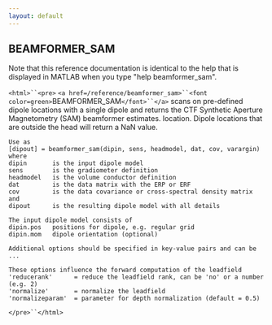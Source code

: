 ```yaml
---
layout: default
---
```


##  BEAMFORMER_SAM

Note that this reference documentation is identical to the help that is displayed in MATLAB when you type "help beamformer_sam".

`<html>``<pre>`
    `<a href=/reference/beamformer_sam>``<font color=green>`BEAMFORMER_SAM`</font>``</a>` scans on pre-defined dipole locations with a single
    dipole and returns the CTF Synthetic Aperture Magnetometry (SAM)
    beamformer estimates. location. Dipole locations that are outside
    the head will return a NaN value.
 
    Use as
    [dipout] = beamformer_sam(dipin, sens, headmodel, dat, cov, varargin)
    where
    dipin       is the input dipole model
    sens        is the gradiometer definition
    headmodel   is the volume conductor definition
    dat         is the data matrix with the ERP or ERF
    cov         is the data covariance or cross-spectral density matrix
    and
    dipout      is the resulting dipole model with all details
 
    The input dipole model consists of
    dipin.pos   positions for dipole, e.g. regular grid
    dipin.mom   dipole orientation (optional)
 
    Additional options should be specified in key-value pairs and can be
    ...
 
    These options influence the forward computation of the leadfield
    'reducerank'      = reduce the leadfield rank, can be 'no' or a number (e.g. 2)
    'normalize'       = normalize the leadfield
    'normalizeparam'  = parameter for depth normalization (default = 0.5)
`</pre>``</html>`

